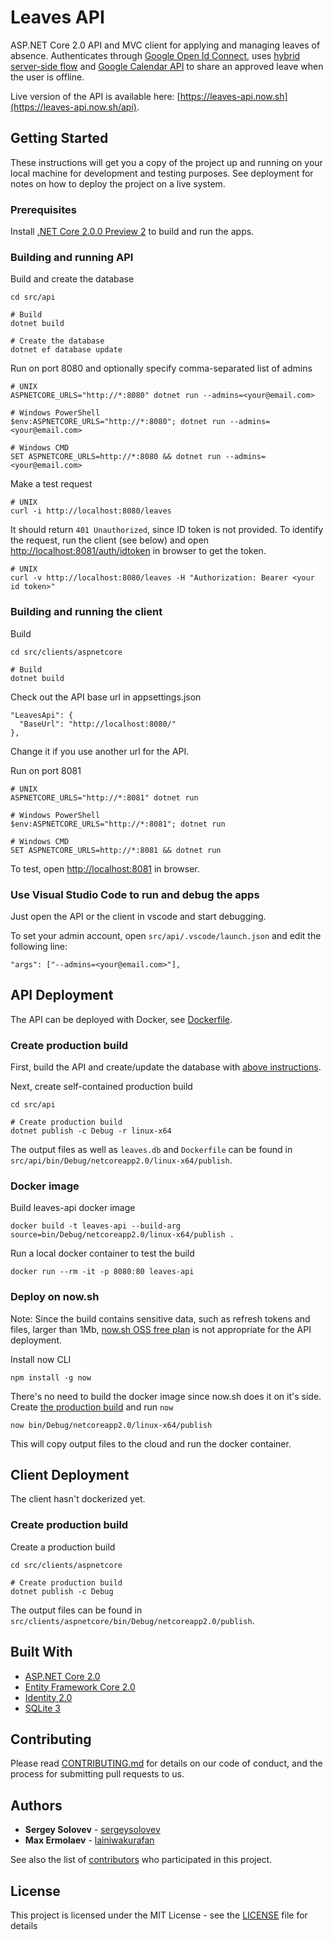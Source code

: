 # Leaves API

ASP.NET Core 2.0 API and MVC client for applying and managing leaves of absence. Authenticates through [Google Open Id Connect](https://developers.google.com/identity/protocols/OpenIDConnect), uses [hybrid server-side flow](https://developers.google.com/identity/sign-in/web/server-side-flow) and [Google Calendar API](https://developers.google.com/google-apps/calendar/) to share an approved leave when the user is offline.

Live version of the API is available here: [https://leaves-api.now.sh](https://leaves-api.now.sh/api).

## Getting Started

These instructions will get you a copy of the project up and running on your local machine for development and testing purposes. See deployment for notes on how to deploy the project on a live system.

### Prerequisites

Install [.NET Core 2.0.0 Preview 2](https://github.com/dotnet/core/blob/master/release-notes/download-archives/2.0.0-preview2-download.md) to build and run the apps.

### Building and running API
Build and create the database
```
cd src/api

# Build
dotnet build

# Create the database
dotnet ef database update
```

Run on port 8080 and optionally specify comma-separated list of admins
```
# UNIX
ASPNETCORE_URLS="http://*:8080" dotnet run --admins=<your@email.com>

# Windows PowerShell
$env:ASPNETCORE_URLS="http://*:8080"; dotnet run --admins=<your@email.com>

# Windows CMD
SET ASPNETCORE_URLS=http://*:8080 && dotnet run --admins=<your@email.com>
```

Make a test request
```
# UNIX
curl -i http://localhost:8080/leaves
```
It should return `401 Unauthorized`, since ID token is not provided. To identify the request, run the client (see below) and open <http://localhost:8081/auth/idtoken> in browser to get the token.
```
# UNIX
curl -v http://localhost:8080/leaves -H "Authorization: Bearer <your id token>"
```

### Building and running the client
Build
```
cd src/clients/aspnetcore

# Build
dotnet build
```

Check out the API base url in appsettings.json
```
"LeavesApi": {
  "BaseUrl": "http://localhost:8080/"
},
```
Change it if you use another url for the API.

Run on port 8081
```
# UNIX
ASPNETCORE_URLS="http://*:8081" dotnet run

# Windows PowerShell
$env:ASPNETCORE_URLS="http://*:8081"; dotnet run

# Windows CMD
SET ASPNETCORE_URLS=http://*:8081 && dotnet run
```

To test, open <http://localhost:8081> in browser.

### Use Visual Studio Code to run and debug the apps
Just open the API or the client in vscode and start debugging.

To set your admin account, open `src/api/.vscode/launch.json` and edit the following line:
```
"args": ["--admins=<your@email.com>"],
```

## API Deployment

The API can be deployed with Docker, see [Dockerfile](https://github.com/sergeysolovev/leaves-api/blob/master/src/api/Dockerfile).

### Create production build

First, build the API and create/update the database with [above instructions](#building-and-running-api).

Next, create self-contained production build
```
cd src/api

# Create production build
dotnet publish -c Debug -r linux-x64
```
The output files as well as `leaves.db` and `Dockerfile` can be found in `src/api/bin/Debug/netcoreapp2.0/linux-x64/publish`.

### Docker image

Build leaves-api docker image
```
docker build -t leaves-api --build-arg source=bin/Debug/netcoreapp2.0/linux-x64/publish .
```

Run a local docker container to test the build
```
docker run --rm -it -p 8080:80 leaves-api
```

### Deploy on now.sh

Note: Since the build contains sensitive data, such as refresh tokens and files, larger than 1Mb,  [now.sh OSS free plan](https://zeit.co/pricing) is not appropriate for the API deployment.

Install now CLI
```
npm install -g now
```

There's no need to build the docker image since now.sh does it on it's side. Create [the production build](#create-production-build) and run `now`
```
now bin/Debug/netcoreapp2.0/linux-x64/publish
```
This will copy output files to the cloud and run the docker container.

## Client Deployment

The client hasn't dockerized yet.

### Create production build

Create a production build
```
cd src/clients/aspnetcore

# Create production build
dotnet publish -c Debug
```
The output files can be found in `src/clients/aspnetcore/bin/Debug/netcoreapp2.0/publish`.

## Built With

* [ASP.NET Core 2.0](https://github.com/aspnet/Home)
* [Entity Framework Core 2.0](https://github.com/aspnet/EntityFramework)
* [Identity 2.0](https://github.com/aspnet/Identity)
* [SQLite 3](https://www.sqlite.org)

## Contributing

Please read [CONTRIBUTING.md](CONTRIBUTING.md) for details on our code of conduct, and the process for submitting pull requests to us.

## Authors

* **Sergey Solovev** - [sergeysolovev](https://github.com/sergeysolovev)
* **Max Ermolaev** - [lainiwakurafan](https://github.com/lainiwakurafan)

See also the list of [contributors](https://github.com/sergeysolovev/leaves-api/contributors) who participated in this project.

## License

This project is licensed under the MIT License - see the [LICENSE](LICENSE) file for details
